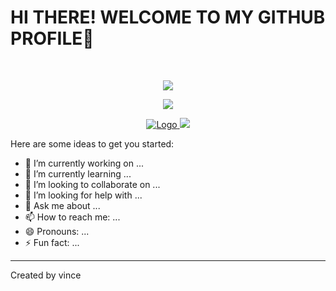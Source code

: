 # **HI THERE!** WELCOME TO MY GITHUB PROFILE👋
<br />

<p align="center">
  <img src="https://capsule-render.vercel.app/api?type=waving&color=auto&height=300&section=header&text=Vincent%20Sullivan&fontSize=90&animation=fadeIn&fontAlignY=38&desc=@vlsulliv%20on%20GitHub%20&descAlignY=51&descAlign=62">  </a>
</p>

<p align="center">
  <img src="https://readme-typing-svg.herokuapp.com?color=%2336BCF7&center=true&lines=Plan+1st%2C+Collaborate+2nd%2C+Code+3rd"></a>
</p>
                                                                                                                               
<div align="center">
  <a href="https://www.linkedin.com/in/vlsullivan/">
    <img src="https://img.shields.io/badge/linkedin-%230077B5.svg?&style=for-the-badge&logo=linkedin&logoColor=whiteg" alt="Logo">
  </a>
  <a href="https://my.indeed.com/resume?hl=en&co=US&from=gnav-homepage&_ga=2.126337807.304248500.1645407352-1224175466.1645288601">
    <img src="https://img.shields.io/badge/indeed-003A9B?style=for-the-badge&logo=indeed&logoColor=white" />
  </a>
</div>
                                                                                   

Here are some ideas to get you started:

- 🔭 I’m currently working on ...
- 🌱 I’m currently learning ...
- 👯 I’m looking to collaborate on ...
- 🤔 I’m looking for help with ...
- 💬 Ask me about ...
- 📫 How to reach me: ...
- 😄 Pronouns: ...
- ⚡ Fun fact: ...

---
Created by vince

<!-- 
![GitHub stars](https://img.shields.io/github/stars/USER/REPOSITORY?style=social)
![GitHub forks](https://img.shields.io/github/forks/USER/REPOSITORY?style=social)
![GitHub watchers](https://img.shields.io/github/watchers/USER/REPOSITORY?style=social)
![GitHub followers](https://img.shields.io/github/followers/USER?style=social)
<br>
![GitHub repo size](https://img.shields.io/github/repo-size/USER/REPOSITORY?style=plastic)
![GitHub language count](https://img.shields.io/github/languages/count/USER/REPOSITORY?style=plastic)
![GitHub top language](https://img.shields.io/github/languages/top/USER/REPOSITORY?style=plastic)
![GitHub last commit](https://img.shields.io/github/last-commit/USER/REPOSITORY?color=red&style=plastic)

<br>
<span class="badge-buymeacoffee">
<a href="https://ko-fi.com/USER" title="Donate to this project using Buy Me A Coffee"><img src="https://img.shields.io/badge/buy%20me%20a%20coffee-donate-yellow.svg" alt="Buy Me A Coffee donate button" /></a>
</span>
<span class="badge-patreon">
<a href="https://patreon.com/USER" title="Donate to this project using Patreon"><img src="https://img.shields.io/badge/patreon-donate-yellow.svg" alt="Patreon donate button" /></a>
</span>

<br>
<p>
<a href="https://twitter.com/USER"><img src="https://img.shields.io/badge/twitter-%231DA1F2.svg?&style=for-the-badge&logo=twitter&logoColor=white" height=25></a> 
<a href="https://medium.com/USER"><img src="https://img.shields.io/badge/medium-%2312100E.svg?&style=for-the-badge&logo=medium&logoColor=white" height=25></a> 
<a href="https://dev.to/USER"><img src="https://img.shields.io/badge/DEV.TO-%230A0A0A.svg?&style=for-the-badge&logo=dev-dot-to&logoColor=white" height=25></a>
<a href="https://YouTube.com/USER"><img src="https://img.shields.io/badge/-YouTube-red?&style=for-the-badge&logo=youtube&logoColor=white" height=25></a>
</p> -->
